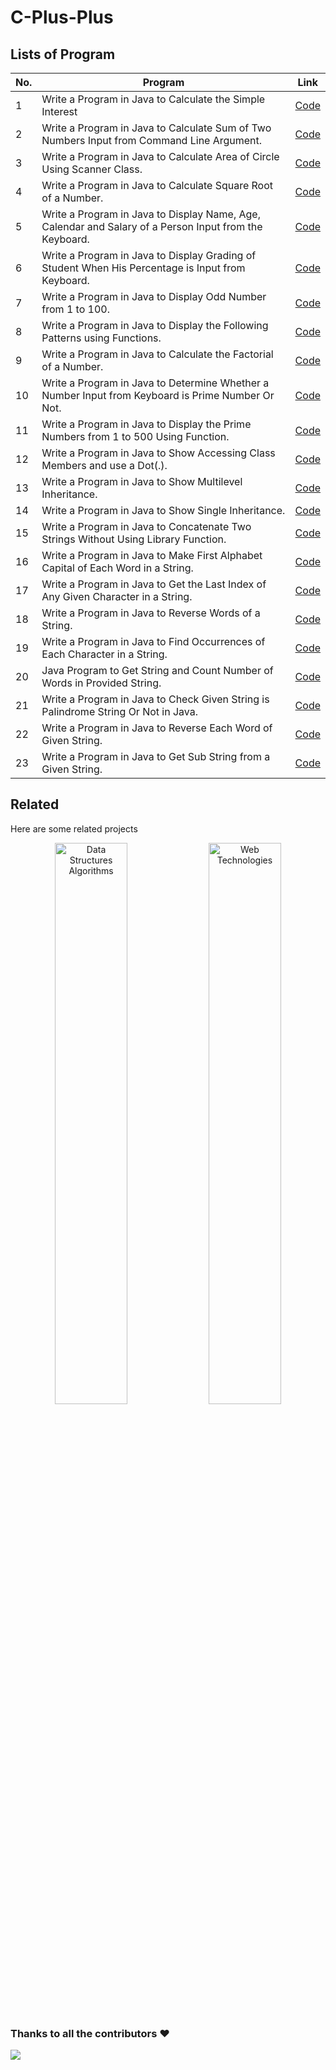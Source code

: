 # C-Plus-Plus
 

## Lists of Program

| No.| Program | Link |
| --- | --- | --- |
| 1 | Write a Program in Java to Calculate the Simple Interest | [Code](https://github.com/theakashshukla/Java/tree/main/Project%201)  |
| 2 | Write a Program in Java to Calculate  Sum  of  Two  Numbers  Input  from Command Line Argument. | [Code](https://github.com/theakashshukla/Java/tree/main/Project%202)  |
| 3 |	Write a Program in Java to Calculate Area of Circle Using Scanner Class. | [Code](https://github.com/theakashshukla/Java/tree/main/Project%203)  |
| 4 |	Write a Program in Java to Calculate Square Root of a Number. | [Code](https://github.com/theakashshukla/Java/tree/main/Project%204)   |
| 5 |	Write a Program in Java to Display Name, Age, Calendar and Salary of a Person Input from the Keyboard. | [Code](https://github.com/theakashshukla/Java/tree/main/Project%205) |
| 6 | Write a Program in Java to Display Grading of Student When His Percentage is Input from Keyboard. | [Code](https://github.com/theakashshukla/Java/tree/main/Project%206)  |
| 7 | Write a Program in Java to Display Odd Number from 1 to 100. | [Code](https://github.com/theakashshukla/Java/tree/main/Project%207)  |
| 8 | Write a Program in Java to Display the Following Patterns using Functions. | [Code](https://github.com/theakashshukla/Java/tree/main/Project%208)  |
| 9 | Write a Program in Java to Calculate the Factorial of a Number. | [Code](https://github.com/theakashshukla/Java/tree/main/Project%209) |
| 10 |	Write a Program in Java to Determine Whether a Number Input from Keyboard is Prime Number Or Not. | [Code](https://github.com/theakashshukla/Java/tree/main/Project%2010) |
| 11 |	Write a Program in Java to Display the Prime Numbers from 1 to 500 Using Function. | [Code](https://github.com/theakashshukla/Java/tree/main/Project%2011) |
| 12 |	Write a Program in Java to Show Accessing Class Members and use a Dot(.). | [Code](https://github.com/theakashshukla/Java/tree/main/Project%2012) |
| 13 |	Write a Program in Java to Show Multilevel Inheritance. | [Code](https://github.com/theakashshukla/Java/tree/main/Project%2013) |
| 14 |	Write a Program in Java to Show Single Inheritance. | [Code](https://github.com/theakashshukla/Java/tree/main/Project%2014) |
| 15 |	Write a Program in Java to Concatenate Two Strings Without Using Library Function. | [Code](https://github.com/theakashshukla/Java/tree/main/Project%2015) |
| 16 |	Write a Program in Java to Make First Alphabet Capital of Each Word in a String. | [Code](https://github.com/theakashshukla/Java/tree/main/Project%2016) |
| 17 | Write a Program in Java to Get the Last Index of Any Given Character in a String.  | [Code](https://github.com/theakashshukla/Java/tree/main/Project%2017)  |
| 18 |	Write a Program in Java to Reverse Words of a String. | [Code](https://github.com/theakashshukla/Java/tree/main/Project%2018) |
| 19 |	Write a Program in Java to Find Occurrences of Each Character in a String. | [Code](https://github.com/theakashshukla/Java/tree/main/Project%2019) |
| 20 |	Java Program to Get String and Count Number of Words in Provided String. | [Code](https://github.com/theakashshukla/Java/tree/main/Project%2020) |
| 21 |	Write a Program in Java to Check Given String is Palindrome String Or Not in Java. | [Code](https://github.com/theakashshukla/Java/tree/main/Project%2021) |
| 22 |	Write a Program in Java to Reverse Each Word of Given String. | [Code](https://github.com/theakashshukla/Java/tree/main/Project%2022) |
| 23 |	Write a Program in Java to Get Sub String from a Given String. | [Code](https://github.com/theakashshukla/Java/tree/main/Project%2023) |



## Related

Here are some related projects

<p align="center"> <a href="https://github.com/theakashshukla/Data-Structures-Algorithms.git/"><img width="48%" title="Data Structures Algorithms" src="https://github-readme-stats.vercel.app/api/pin/?username=theakashshukla&repo=Data-Structures-Algorithms&theme=dark"></a>
<a href="https://github.com/theakashshukla/Web-Technologies.git/"><img width="48%" title="Web Technologies" src="https://github-readme-stats.vercel.app/api/pin/?username=theakashshukla&repo=Web-Technologies&theme=dark"></a>
</p>

### Thanks to all the contributors ❤️
<a href = "https://github.com/theakashshukla/Python/graphs/contributors">
  <img src = "https://contrib.rocks/image?repo=theakashshukla/Java"/>
</a>
